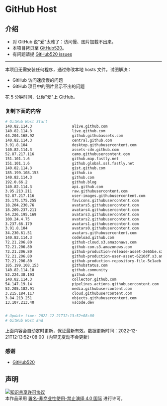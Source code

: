 # GitHub Host
## 介绍
- 对 GitHub 说"爱"太难了：访问慢、图片加载不出来。
- 本项目拷贝至 [GitHub520](https://github.com/521xueweihan/GitHub520)。
- 有问题请提 [GitHub520 issues](https://github.com/521xueweihan/GitHub520/issues/new)

---

本项目无需安装任何程序，通过修改本地 hosts 文件，试图解决：
- GitHub 访问速度慢的问题
- GitHub 项目中的图片显示不出的问题

花 5 分钟时间，让你"爱"上 GitHub。

### 复制下面的内容
```bash
# GitHub Host Start
140.82.114.3                  alive.github.com
140.82.114.3                  live.github.com
44.204.168.92                 github.githubassets.com
140.82.114.3                  central.github.com
3.91.8.104                    desktop.githubusercontent.com
140.82.114.3                  assets-cdn.github.com
52.87.217.116                 camo.githubusercontent.com
151.101.1.6                   github.map.fastly.net
151.101.1.6                   github.global.ssl.fastly.net
140.82.114.3                  gist.github.com
185.199.108.153               github.io
140.82.114.3                  github.com
192.0.66.2                    github.blog
140.82.114.3                  api.github.com
3.95.213.211                  raw.githubusercontent.com
52.87.217.116                 user-images.githubusercontent.com
35.175.175.255                favicons.githubusercontent.com
18.204.230.76                 avatars5.githubusercontent.com
18.209.237.211                avatars4.githubusercontent.com
54.226.195.169                avatars3.githubusercontent.com
100.24.4.75                   avatars2.githubusercontent.com
3.237.66.179                  avatars1.githubusercontent.com
3.91.8.104                    avatars0.githubusercontent.com
34.230.61.51                  avatars.githubusercontent.com
140.82.114.3                  codeload.github.com
72.21.206.80                  github-cloud.s3.amazonaws.com
72.21.206.80                  github-com.s3.amazonaws.com
72.21.206.80                  github-production-release-asset-2e65be.s3.amazonaws.com
72.21.206.80                  github-production-user-asset-6210df.s3.amazonaws.com
72.21.206.80                  github-production-repository-file-5c1aeb.s3.amazonaws.com
185.199.108.153               githubstatus.com
140.82.114.18                 github.community
52.224.38.193                 github.dev
140.82.114.3                  collector.github.com
54.147.19.14                  pipelines.actions.githubusercontent.com
52.205.182.91                 media.githubusercontent.com
3.215.184.117                 cloud.githubusercontent.com
3.84.213.251                  objects.githubusercontent.com
13.107.213.40                 vscode.dev


# Update time: 2022-12-21T12:13:52+08:00
# GitHub Host End

```
上面内容会自动定时更新，保证最新有效。数据更新时间：2022-12-21T12:13:52+08:00（内容无变动不会更新）

### 感谢

- [GitHub520](https://github.com/521xueweihan/GitHub520)

## 声明
<a rel="license" href="https://creativecommons.org/licenses/by-nc-nd/4.0/deed.zh"><img alt="知识共享许可协议" style="border-width: 0" src="https://licensebuttons.net/l/by-nc-nd/4.0/88x31.png"></a><br>本作品采用 <a rel="license" href="https://creativecommons.org/licenses/by-nc-nd/4.0/deed.zh">署名-非商业性使用-禁止演绎 4.0 国际</a> 进行许可。